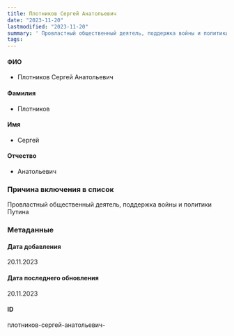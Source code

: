 ```yaml
---
title: Плотников Сергей Анатольевич
date: "2023-11-20"
lastmodified: "2023-11-20"
summary: ' Провластный общественный деятель, поддержка войны и политики Путина'
tags: 
---
```

<!--# pp2-->
<!--## Фигурант-->
<!--### Личные данные-->
#### ФИО
- Плотников Сергей Анатольевич
#### Фамилия
- Плотников
#### Имя
- Сергей
#### Отчество
- Анатольевич
### Причина включения в список
Провластный общественный деятель, поддержка войны и политики Путина
### Метаданные
#### Дата добавления
20.11.2023
#### Дата последнего обновления
20.11.2023
#### ID
плотников-сергей-анатольевич-
<!--## END;-->
